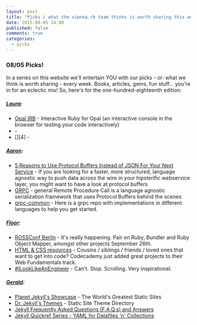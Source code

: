 ```yaml
---
layout: post
title: "Picks / what the vienna.rb team thinks is worth sharing this week"
date: 2015-08-05 14:00
published: false
comments: true
categories:
  - picks
---
```


### 08/05 Picks!

In a series on this website we'll entertain YOU with our picks - or: what we think is worth sharing - every week.
Books, articles, gems, fun stuff... you're in for an eclectic mix! So, here's for the one-hundred-eighteenth edition:

##### [Laura][1]:
- [Opal IRB][2] - Interactive Ruby for Opal (an interactive console in the browser for testing your code interactively)
- [][3] -
- [][4] -

##### [Aaron][5]:
- [5 Reasons to Use Protocol Buffers Instead of JSON For Your Next Service][6] - If you are looking for a faster, more structured, language agnostic way to push data across the wire in your hipsterific webservice layer, you might want to have a look at protocol buffers
- [GRPC][7] - general Remote Procedure Call is a language agnostic serialization framework that uses Protocol Buffers behind the scenes
- [grpc-common][8] - Here is a grpc repo with implementations in different languages to help you get started.

##### [Floor][9]:
- [ROSSConf Berlin][10] - It's really happening. Pair on Ruby, Bundler and Ruby Object Mapper, amongst other projects September 26th.
- [HTML & CSS resources][11] - Cousins / siblings / friends / loved ones that want to get into code? Codecademy just added great projects to their Web Fundamentals track.
- [#ILookLikeAnEngineer][12] - Can't. Stop. Scrolling. Very inspirational. 

##### [Gerald](https://twitter.com/viennahtml):
- [Planet Jekyll's Showcase](http://planetjekyll.github.io/showcase) - The World's Greatest Static Sites
- [Dr. Jekyll's Themes](http://drjekyllthemes.github.io) - Static Site Theme Directory
- [Jekyll Frequently Asked Questions (F.A.Q.s) and Answers](https://github.com/planetjekyll/quickrefs/blob/master/FAQ.md)
- [Jekyll Quickref Series - YAML for Datafiles 'n' Collections](https://github.com/planetjekyll/quickrefs/blob/master/YAML.md)



[1]: http://www.twitter.com/alicetragedy
[2]: https://github.com/fkchang/opal-irb
[3]:
[4]:
[5]: http://www.twitter.com/mraaroncruz
[6]: http://blog.codeclimate.com/blog/2014/06/05/choose-protocol-buffers/
[7]: http://www.grpc.io/
[8]: https://github.com/grpc/grpc-common
[9]: http://www.twitter.com/floordrees
[10]: http://www.rossconf.io/event/berlin.html
[11]: https://www.codecademy.com/blog/158-html-css-projects-are-up-on-codecademy
[12]: https://twitter.com/search?vertical=default&q=%23ILookLikeAnEngineer&src=typd
